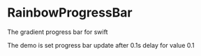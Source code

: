 # RainbowProgressBar
The gradient progress bar for swift

The demo is set progress bar update after 0.1s delay for value 0.1
